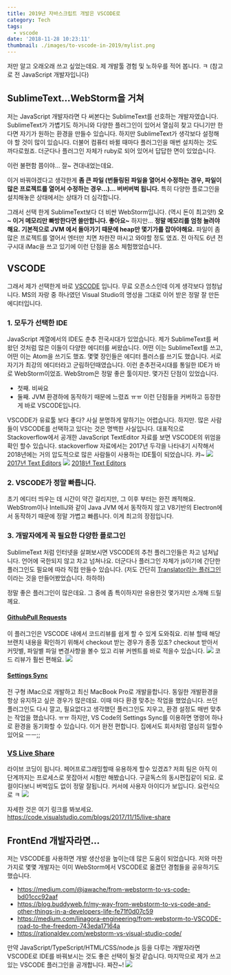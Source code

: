 ```yaml
---
title: 2019년 자바스크립트 개발은 VSCODE로
category: Tech
tags:
  - vscode
date: '2018-11-28 10:23:11'
thumbnail: ./images/to-vscode-in-2019/mylist.png
---
```


저만 알고 오래오래 쓰고 싶었는데요.
제 개발툴 경험 및 노하우를 적어 봅니다. ㅋ (참고로 전 JavaScript 개발자입니다)

## SublimeText…WebStorm을 거쳐

저는 JavaScript 개발자라면 다 써본다는 SublimeText를 선호하는 개발자였습니다.
SublimeText가 가볍기도 하거니와 다양한 플러그인이 있어서 열심히 찾고 다니기만 한다면 자기가 원하는 환경을 만들수 있습니다. 하지만 SublimeText가 생각보다 설정해야 할 것이 많이 있습니다.
더불어 컴퓨터 바뀔 때마다 플러그인을 매번 설치하는 것도 까다로웠죠. 더군다나 플러그인 자체가 ruby로 되어 있어서 답답한 면이 있었습니다.

이런 불편함 쯤이야…
잘~ 견대내었는데요.

이거 바꿔야겠다고 생각한게 **좀 큰 파일 (번들링된 파일을 열어서 수정하는 경우, 파일이 많은 프로젝트를 열어서 수정하는 경우...)… 버버버벅 됩니다.**
특히 다양한 플로그인을 설치해놓은 상태에서는 상태가 더 심각합니다.

그래서 선택 한게 SublimeText보다 더 비싼 WebStorm입니다. (역시 돈이 최고얏!)
**오~ 이거 메모리만 빠방한다면 쓸만합니다. 좋아요~**
하지만… **정말 메모리를 엄청 늘려야해요. 기본적으로 JVM 에서 돌아가기 때문에 heap만 몇기가를 잡아야해요.**
파일이 좀 많은 프로젝트를 열어서 엔터만 치면 차한잔 마시고 와야할 정도 였죠.
전 아직도 6년 전 구시대 iMac을 쓰고 있기에 이런 단점을 몸소 체험했었습니다.

## VSCODE

그래서 제가 선택한게 바로 [VSCODE](https://code.visualstudio.com/) 입니다.
무료 오픈소스인데 이게 생각보다 엄청납니다.
MS의 자랑 중 하나였던 Visual Studio의 명성을 그대로 이어 받은 정말 잘 만든 에디터입니다.

### 1. 모두가 선택한 IDE

JavaScript 계열에서의 IDE도 춘추 전국시대가 있었습니다.
제가 SublimeText를 써 왔던 것처럼 많은 이들이 다양한 에디터를 써왔습니다.
어떤 이는 SublimeText를 쓰고, 어떤 이는 Atom을 쓰기도 했죠. 몇몇 장인들은 에디터 플러스를 쓰기도 했습니다.
서로 자기가 최강의 에디터라고 군림하던때였습니다. 이런 춘추전국시대를 통일한 IDE가 바로 WebStorm이었죠.
WebStrom은 정말 좋은 툴이지만. 몇가진 단점이 있었습니다.

- 첫째. 비싸요
- 둘째. JVM 환경하에 동작하기 때문에 느렸죠 ㅠㅠ
  이런 단점들을 커버하고 등장한게 바로 VSCODE입니다.

VSCODE가 유료툴 보다 좋다? 사실 분명하게 말하기는 어렵습니다. 하지만. 많은 사람들이 VSCODE를 선택하고 있다는 것은 명백한 사실입니다.
대표적으로 Stackoverflow에서 공개한 JavaScript TextEditor 자료를 보면 VSCODE의 위엄을 확인 할수 있습니다.
stackoverflow 자료에서는 2017년 두각을 나타내기 시작해서 2018년에는 거의 압도적으로 많은 사람들이 사용하는 IDE툴이 되었습니다. 캬~
![](./images/to-vscode-in-2019/2017-texteditor.png)
[2017년 Text Editors](https://2017.stateofjs.com/2017/other-tools/)
![](./images/to-vscode-in-2019/2018-texteditor.png)
[2018년 Text Editors](https://2018.stateofjs.com/other-tools/)

### 2. VSCODE가 정말 빠릅니다.

초기 에디터 띄우는 데 시간이 약간 걸리지만, 그 이후 부터는 완전 쾌적해요.
WebStrom이나 IntelliJ와 같이 Java JVM 에서 동작하지 않고 V8기반의 Electron에서 동작하기 때문에 정말 가볍고 빠릅니다.
이게 최고의 장점입니다.

### 3. 개발자에게 꼭 필요한 다양한 플로그인

SublimeText 처럼 인터넷을 살펴보시면 VSCODE의 추천 플러그인들은 차고 넘쳐납니다.
언어에 국한되지 않고 차고 넘쳐나요. 더군다나 플러그인 자체가 js이기에 간단한 플러그인도 필요에 따라 직접 만들수 있습니다.
(저도 간단히 [Translator라는 플러그인](http://sculove.github.io/blog/2017/12/27/createvsextension/)이라는 것을 만들어봤었습니다. 하하하)

정말 좋은 플러그인이 많은데요.
그 중에 좀 특이하지만 유용한것 몇가지만 소개해 드릴께요.

#### [GithubPull Requests](https://marketplace.visualstudio.com/items?itemName=GitHub.VSCODE-pull-request-github)

이 플러그인은 VSCODE 내에서 코드리뷰를 쉽게 할 수 있게 도와줘요. 리뷰 할때 해당 브랜치 내용을 확인하기 위해서 checkout 받는 경우가 종종 있죠?
checkout 받아서 커밋별, 파일별 파일 변경사항을 볼수 있고 리뷰 커멘트를 바로 적을수 있습니다.
![](./images/to-vscode-in-2019/pr-by-commit.png)
코드 리뷰가 훨씬 편해요.
[![](./images/to-vscode-in-2019/demo.gif)](https://github.com/Microsoft/VSCODE-pull-request-github/blob/master/.readme/demo.gif?raw=true)

#### [Settings Sync](https://marketplace.visualstudio.com/items?itemName=Shan.code-settings-sync)

전 구형 iMac으로 개발하고 최신 MacBook Pro로 개발을합니다.
동일한 개발환경을 항상 유지하고 싶은 경우가 많은데요.
이때 마다 환경 맞추는 작업을 했었습니다. 쓰던 플러그인도 다시 깔고, 필요없다고 생각했던 플러그인도 지우고, 환경 설정도 매번 맞추는 작업을 했습니다. ㅠㅠ
하지만, VS Code의 Settings Sync를 이용하면 명령어 하나로 환경을 동기화할 수 있습니다.
이거 완전 편합니다.
집에서도 회사처럼 열심히 일할수 있어요 ㅡㅡ;;

### [VS Live Share](https://marketplace.visualstudio.com/items?itemName=MS-vsliveshare.vsliveshare)

라이브 코딩이 됩니다. 페어프로그래밍할때 유용하게 할수 있겠죠?
저희 팀은 아직 이 단계까지는 프로세스로 못잡아서 시험만 해봤습니다. 구글독스의 동시편집같이 되요. 로컬이다보니 버벅임도 없이 정말 잘됩니다.
커서에 사용자 아이디가 보입니다. 요런식으로 ㅋ
[![](./images/to-vscode-in-2019/vscode-live.png)](https://code.visualstudio.com/assets/blogs/2017/11/15/vs-code-ls-session2.png)

자세한 것은 여기 링크를 봐보세요.
https://code.visualstudio.com/blogs/2017/11/15/live-share

## FrontEnd 개발자라면...

저는 VSCODE를 사용하면 개발 생산성을 높이는데 많은 도움이 되었습니다.
저와 마찬가지로 몇몇 개발자는 이미 WebStorm에서 VSCODE로 옮겼던 경험들을 공유하기도 했습니다.

- https://medium.com/@jawache/from-webstorm-to-vs-code-bd01ccc92aaf
- https://blog.buddyweb.fr/my-way-from-webstorm-to-vs-code-and-other-things-in-a-developers-life-fe71f0d07c59
- https://medium.com/linagora-engineering/from-webstorm-to-VSCODE-road-to-the-freedom-743eda17164a
- https://rationaldev.com/webstorm-vs-visual-studio-code/

만약 JavaScript/TypeScript/HTML/CSS/node.js 등을 다루는 개발자라면 VSCODE로 IDE를 바꿔보시는 것도 좋은 선택이 될것 같습니다.
마지막으로 제가 쓰고 있는 VSCODE 플러그인을 공개합니다. 짜잔~!
![](./images/to-vscode-in-2019/mylist.png)
